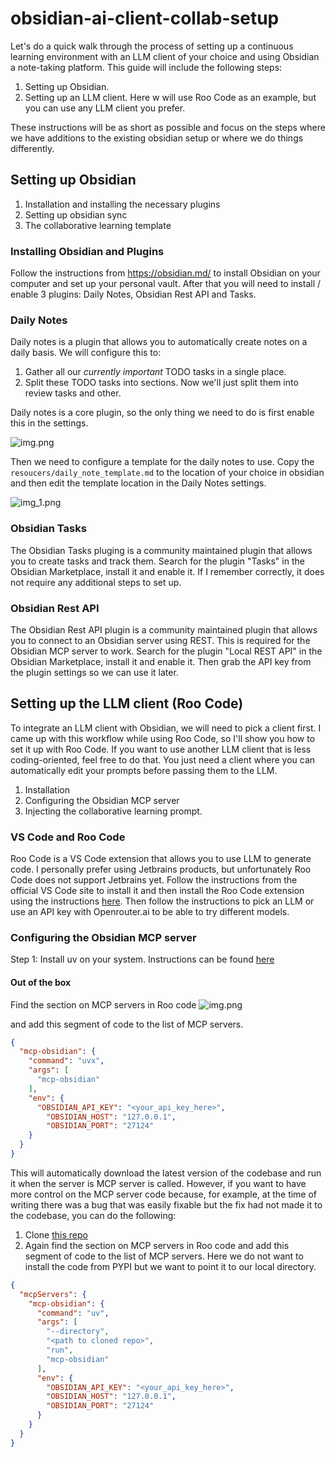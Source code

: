 # obsidian-ai-client-collab-setup

Let's do a quick walk through the process of setting up a continuous learning environment with an LLM client of
your choice and using Obsidian a note-taking platform. This guide will include the following steps:

1. Setting up Obsidian.
2. Setting up an LLM client. Here w will use Roo Code as an example, but you can use any LLM client you prefer.

These instructions will be as short as possible and focus on the steps where we have additions to the existing obsidian
setup or where we do things differently.

## Setting up Obsidian

1. Installation and installing the necessary plugins
2. Setting up obsidian sync
3. The collaborative learning template

### Installing Obsidian and Plugins

Follow the instructions from https://obsidian.md/ to install Obsidian on your computer and set up your personal vault.
After that you will need to install / enable 3 plugins: Daily Notes, Obsidian Rest API and Tasks.

### Daily Notes

Daily notes is a plugin that allows you to automatically create notes on a daily basis. We will configure this to:

1. Gather all our _currently important_ TODO tasks in a single place.
2. Split these TODO tasks into sections. Now we'll just split them into review tasks and other.

Daily notes is a core plugin, so the only thing we need to do is first enable this in the settings.

![img.png](images/img.png)

Then we need to configure a template for the daily notes to use. Copy the `resoucers/daily_note_template.md`  to the
location of your choice in obsidian and then edit the template location in the Daily Notes settings.

![img_1.png](images/img_1.png)

### Obsidian Tasks

The Obsidian Tasks pluging is a community maintained plugin that allows you to create tasks and track them. Search for
the plugin "Tasks" in the Obsidian Marketplace, install it and enable it. If I remember correctly, it does not require
any additional steps to set up.

### Obsidian Rest API

The Obsidian Rest API plugin is a community maintained plugin that allows you to connect to an Obsidian server using
REST. This is required for the Obsidian MCP server to work. Search for the plugin "Local REST API" in the Obsidian
Marketplace, install
it and enable it. Then grab the API key from the plugin settings so we can use it later.

## Setting up the LLM client (Roo Code)

To integrate an LLM client with Obsidian, we will need to pick a client first. I came up with this workflow
while using Roo Code, so I'll show you how to set it up with Roo Code. If you want to use another LLM client that is
less
coding-oriented, feel free to do that. You just need a client where you can automatically edit your prompts before
passing them to the LLM.

1. Installation
2. Configuring the Obsidian MCP server
3. Injecting the collaborative learning prompt.

### VS Code and Roo Code

Roo Code is a VS Code extension that allows you to use LLM to generate code. I personally prefer using Jetbrains
products, but unfortunately Roo Code does not support Jetbrains yet. Follow the instructions from the official VS
Code site to install it and then install the Roo Code extension using the
instructions [here](https://marketplace.visualstudio.com/items?itemName=RooVeterinaryInc.roo-cline). Then follow the
instructions to pick an LLM or use an API key with Openrouter.ai to be able to try different models.

### Configuring the Obsidian MCP server

Step 1: Install uv on your system. Instructions can be found [here](https://docs.astral.sh/uv/getting-started/installation/)

#### Out of the box

Find the section on MCP servers in Roo code
![img.png](images/roo_mcp_servers.png)

and add this segment of code to the list of MCP servers.

```json
{
  "mcp-obsidian": {
    "command": "uvx",
    "args": [
      "mcp-obsidian"
    ],
    "env": {
      "OBSIDIAN_API_KEY": "<your_api_key_here>",
        "OBSIDIAN_HOST": "127.0.0.1",
        "OBSIDIAN_PORT": "27124"
    }
  }
}
```

This will automatically download the latest version of the codebase and run it when the server is MCP server is called.
However, if you want to have more control on the MCP server code because, for example, at the time of writing there was
a bug that
was easily fixable but the fix had not made it to the codebase, you can do the following:

1. Clone [this repo](https://github.com/MarkusPfundstein/mcp-obsidian)
2. Again find the section on MCP servers in Roo code and add this segment of code to the list of MCP servers. Here we do
   not want to install the code from PYPI but we want to point it to our local directory.

```json
{
  "mcpServers": {
    "mcp-obsidian": {
      "command": "uv",
      "args": [
        "--directory",
        "<path to cloned repo>",
        "run",
        "mcp-obsidian"
      ],
      "env": {
        "OBSIDIAN_API_KEY": "<your_api_key_here>",
        "OBSIDIAN_HOST": "127.0.0.1",
        "OBSIDIAN_PORT": "27124"
      }
    }
  }
}
```








